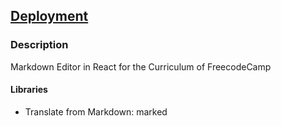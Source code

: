 ## [Deployment](https://markdown-editor-jorbelca.vercel.app/)

### Description
Markdown Editor in React for the Curriculum of FreecodeCamp

#### Libraries 
 - Translate from Markdown: marked
